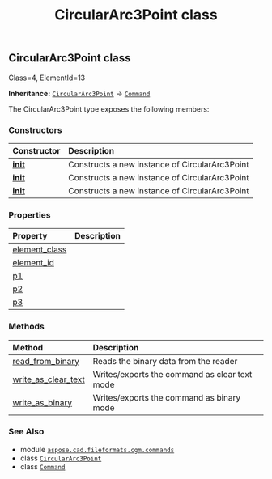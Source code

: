 ﻿---
title: CircularArc3Point class
second_title: Aspose.CAD for Python via .NET API References
description: 
type: docs
weight: 310
url: /python-net/aspose.cad.fileformats.cgm.commands/circulararc3point/
is_root: false
---

## CircularArc3Point class

Class=4, ElementId=13



**Inheritance:** [`CircularArc3Point`](/cad/python-net/aspose.cad.fileformats.cgm.commands/circulararc3point) → 
[`Command`](/cad/python-net/aspose.cad.fileformats.cgm.commands/command)



The CircularArc3Point type exposes the following members:

### Constructors
| Constructor | Description |
| :- | :- |
| [__init__](/cad/python-net/aspose.cad.fileformats.cgm.commands/circulararc3point/__init__/#aspose.cad.fileformats.cgm.CgmFile) | Constructs a new instance of CircularArc3Point |
| [__init__](/cad/python-net/aspose.cad.fileformats.cgm.commands/circulararc3point/__init__/#aspose.cad.fileformats.cgm.CgmFile-aspose.cad.fileformats.cgm.classes.CgmPoint-aspose.cad.fileformats.cgm.classes.CgmPoint-aspose.cad.fileformats.cgm.classes.CgmPoint) | Constructs a new instance of CircularArc3Point |
| [__init__](/cad/python-net/aspose.cad.fileformats.cgm.commands/circulararc3point/__init__/#aspose.cad.fileformats.cgm.commands.CommandConstructorArguments) | Constructs a new instance of CircularArc3Point |


### Properties
| Property | Description |
| :- | :- |
| [element_class](/cad/python-net/aspose.cad.fileformats.cgm.commands/circulararc3point/element_class) |  |
| [element_id](/cad/python-net/aspose.cad.fileformats.cgm.commands/circulararc3point/element_id) |  |
| [p1](/cad/python-net/aspose.cad.fileformats.cgm.commands/circulararc3point/p1) |  |
| [p2](/cad/python-net/aspose.cad.fileformats.cgm.commands/circulararc3point/p2) |  |
| [p3](/cad/python-net/aspose.cad.fileformats.cgm.commands/circulararc3point/p3) |  |


### Methods
| Method | Description |
| :- | :- |
| [read_from_binary](/cad/python-net/aspose.cad.fileformats.cgm.commands/circulararc3point/read_from_binary/#aspose.cad.fileformats.cgm.IBinaryReader) | Reads the binary data from the reader |
| [write_as_clear_text](/cad/python-net/aspose.cad.fileformats.cgm.commands/circulararc3point/write_as_clear_text/#aspose.cad.fileformats.cgm.IClearTextWriter) | Writes/exports the command as clear text mode |
| [write_as_binary](/cad/python-net/aspose.cad.fileformats.cgm.commands/circulararc3point/write_as_binary/#aspose.cad.fileformats.cgm.IBinaryWriter) | Writes/exports the command as binary mode |



### See Also
* module [`aspose.cad.fileformats.cgm.commands`](..)
* class [`CircularArc3Point`](/cad/python-net/aspose.cad.fileformats.cgm.commands/circulararc3point)
* class [`Command`](/cad/python-net/aspose.cad.fileformats.cgm.commands/command)
